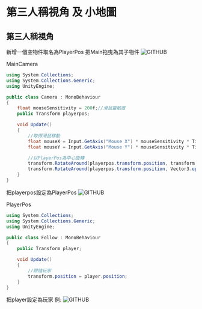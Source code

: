 # 第三人稱視角 及 小地圖
## 第三人稱視角
新增一個空物件取名為PlayerPos 把Main拖曳為其子物件
![GITHUB](https://i.imgur.com/eJlvJFA.png)

MainCamera
```C#
using System.Collections;
using System.Collections.Generic;
using UnityEngine;

public class Camera : MonoBehaviour
{
    float mouseSensitivity = 200f;//滑鼠靈敏度
    public Transform playerpos;

    void Update()
    {
        //取得滑鼠移動
        float mouseX = Input.GetAxis("Mouse X") * mouseSensitivity * Time.deltaTime;
        float mouseY = Input.GetAxis("Mouse Y") * mouseSensitivity * Time.deltaTime;

        //以PlayerPos為中心旋轉
        transform.RotateAround(playerpos.transform.position, transform.right, -mouseY);
        transform.RotateAround(playerpos.transform.position, Vector3.up, mouseX);
    }
}
```
把playerpos設定為PlayerPos
![GITHUB](https://i.imgur.com/Uu2fZHG.png)

PlayerPos
```C#
using System.Collections;
using System.Collections.Generic;
using UnityEngine;

public class Follow : MonoBehaviour
{
    public Transform player;

    void Update()
    {
        //跟隨玩家
        transform.position = player.position;
    }
}
```
把player設定為玩家
例: ![GITHUB](https://i.imgur.com/XM9NIM4.png)

